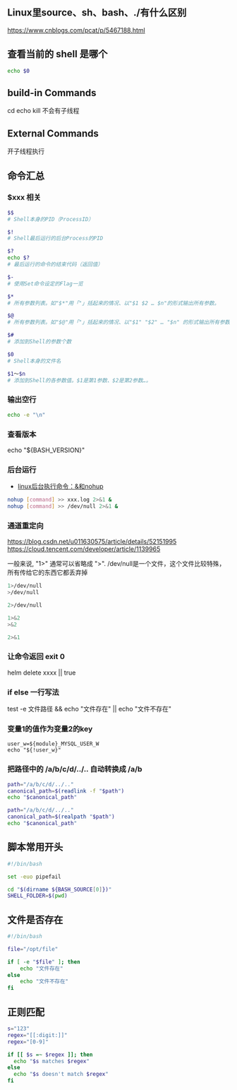 
## Linux里source、sh、bash、./有什么区别

https://www.cnblogs.com/pcat/p/5467188.html


## 查看当前的 shell 是哪个

```bash
echo $0
```

## build-in Commands
cd echo kill
不会有子线程

## External Commands
开子线程执行


## 命令汇总

### $xxx 相关

```bash
$$
# Shell本身的PID（ProcessID）

$!
# Shell最后运行的后台Process的PID

$?
echo $?
# 最后运行的命令的结束代码（返回值）

$-
# 使用Set命令设定的Flag一览

$*
# 所有参数列表。如"$*"用「"」括起来的情况、以"$1 $2 … $n"的形式输出所有参数。

$@
# 所有参数列表。如"$@"用「"」括起来的情况、以"$1" "$2" … "$n" 的形式输出所有参数。

$#
# 添加到Shell的参数个数

$0
# Shell本身的文件名

$1～$n
# 添加到Shell的各参数值。$1是第1参数、$2是第2参数…。
```

### 输出空行

```bash
echo -e "\n"
```

### 查看版本

echo "${BASH_VERSION}"

### 后台运行

- [linux后台执行命令：&和nohup](https://blog.csdn.net/liuyanfeier/article/details/62422742)

```bash
nohup [command] >> xxx.log 2>&1 &
nohup [command] >> /dev/null 2>&1 &
```

### 通道重定向

https://blog.csdn.net/u011630575/article/details/52151995
https://cloud.tencent.com/developer/article/1139965

一般来说, "1>" 通常可以省略成 ">".
/dev/null是一个文件，这个文件比较特殊，所有传给它的东西它都丢弃掉

```bash
1>/dev/null
>/dev/null

2>/dev/null

1>&2
>&2

2>&1
```

### 让命令返回 exit 0

helm delete xxxx || true

### if else 一行写法

test -e 文件路径 && echo "文件存在" || echo "文件不存在"

### 变量1的值作为变量2的key

```
user_w=${module}_MYSQL_USER_W
echo "${!user_w}"
```

### 把路径中的 /a/b/c/d/../.. 自动转换成 /a/b

```bash
path="/a/b/c/d/../.."
canonical_path=$(readlink -f "$path")
echo "$canonical_path"

path="/a/b/c/d/../.."
canonical_path=$(realpath "$path")
echo "$canonical_path"
```


## 脚本常用开头

```bash
#!/bin/bash

set -euo pipefail

cd "$(dirname ${BASH_SOURCE[0]})"
SHELL_FOLDER=$(pwd)
```

## 文件是否存在

```bash
#!/bin/bash

file="/opt/file"

if [ -e "$file" ]; then
    echo "文件存在"
else
    echo "文件不存在"
fi
```

## 正则匹配

```bash
s="123"
regex="[[:digit:]]"
regex="[0-9]"

if [[ $s =~ $regex ]]; then
  echo "$s matches $regex"
else
  echo "$s doesn't match $regex"
fi
```
